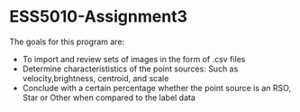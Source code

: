# ESS5010-Assignment3
 The goals for this program are:
 - To import and review sets of images in the form of  .csv files 
 - Determine characterististics of the point sources: Such as velocity,brightness, centroid, and scale
 - Conclude with a certain percentage whether the point source is an RSO, Star or Other when compared to the label data

